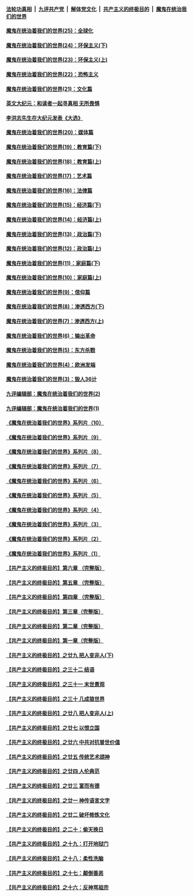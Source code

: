 

####  [法轮功真相](../../../../basic/blob/master/README.md?t=02072231) &nbsp;|&nbsp; [九评共产党](../../../../9ping.md/blob/master/README.md?t=02072231) &nbsp;|&nbsp; [解体党文化](../../../../jtdwh.md/blob/master/README.md?t=02072231)  &nbsp;|&nbsp; [共产主义的终极目的](../../../../gczydzjmd.md/blob/master/README.md?t=02072231) &nbsp;|&nbsp; [魔鬼在统治我们的世界](../../../../mgztzwmdsj.md/blob/master/README.md?t=02072231) 

#### [魔鬼在统治着我们的世界(25)：全球化](../pages/nsc422/n10788205.md?t=02072231) 

#### [魔鬼在统治着我们的世界(24)：环保主义(下)](../pages/nsc422/n10695307.md?t=02072231) 

#### [魔鬼在统治着我们的世界(23)：环保主义(上)](../pages/nsc422/n10688613.md?t=02072231) 

#### [魔鬼在统治着我们的世界(22)：恐怖主义](../pages/nsc422/n10614727.md?t=02072231) 

#### [魔鬼在统治着我们的世界(21)：文化篇](../pages/nsc422/n10597706.md?t=02072231) 

#### [英文大纪元：和读者一起寻真相 无所畏惧](../pages/nsc422/n12542027.md?t=02072231) 

#### [李洪志先生在大纪元发表《大选》](../pages/nsc422/n12534746.md?t=02072231) 

#### [魔鬼在统治着我们的世界(20)：媒体篇](../pages/nsc422/n10586579.md?t=02072231) 

#### [魔鬼在统治着我们的世界(19)：教育篇(下)](../pages/nsc422/n10564808.md?t=02072231) 

#### [魔鬼在统治着我们的世界(18)：教育篇(上)](../pages/nsc422/n10526970.md?t=02072231) 

#### [魔鬼在统治着我们的世界(17)：艺术篇](../pages/nsc422/n10499093.md?t=02072231) 

#### [魔鬼在统治着我们的世界(16)：法律篇](../pages/nsc422/n10485969.md?t=02072231) 

#### [魔鬼在统治着我们的世界(15)：经济篇(下)](../pages/nsc422/n10469975.md?t=02072231) 

#### [魔鬼在统治着我们的世界(14)：经济篇(上)](../pages/nsc422/n10457370.md?t=02072231) 

#### [魔鬼在统治着我们的世界(13)：政治篇(下)](../pages/nsc422/n10448270.md?t=02072231) 

#### [魔鬼在统治着我们的世界(12)：政治篇(上)](../pages/nsc422/n10444576.md?t=02072231) 

#### [魔鬼在统治着我们的世界(11)：家庭篇(下)](../pages/nsc422/n10440961.md?t=02072231) 

#### [魔鬼在统治着我们的世界(10)：家庭篇(上)](../pages/nsc422/n10435448.md?t=02072231) 

#### [魔鬼在统治着我们的世界(9)：信仰篇](../pages/nsc422/n10432159.md?t=02072231) 

#### [魔鬼在统治着我们的世界(8)：渗透西方(下)](../pages/nsc422/n10429603.md?t=02072231) 

#### [魔鬼在统治着我们的世界(7)：渗透西方(上)](../pages/nsc422/n10426013.md?t=02072231) 

#### [魔鬼在统治着我们的世界(6)：输出革命](../pages/nsc422/n10421536.md?t=02072231) 

#### [魔鬼在统治着我们的世界(5)：东方杀戮](../pages/nsc422/n10417707.md?t=02072231) 

#### [魔鬼在统治着我们的世界(4)：欧洲发端](../pages/nsc422/n10414890.md?t=02072231) 

#### [魔鬼在统治着我们的世界(3)：毁人36计](../pages/nsc422/n10411583.md?t=02072231) 

#### [九评编辑部：魔鬼在统治着我们的世界(2)](../pages/nsc422/n10410036.md?t=02072231) 

#### [九评编辑部：魔鬼在统治着我们的世界(1)](../pages/nsc422/n10406825.md?t=02072231) 

#### [《魔鬼在统治着我们的世界》系列片（10）](../pages/nsc422/n12292670.md?t=02072231) 

#### [《魔鬼在统治着我们的世界》系列片（9）](../pages/nsc422/n12290859.md?t=02072231) 

#### [《魔鬼在统治着我们的世界》系列片（8）](../pages/nsc422/n12287445.md?t=02072231) 

#### [《魔鬼在统治着我们的世界》系列片（7）](../pages/nsc422/n12283425.md?t=02072231) 

#### [《魔鬼在统治着我们的世界》系列片（6）](../pages/nsc422/n12282314.md?t=02072231) 

#### [《魔鬼在统治着我们的世界》系列片（5）](../pages/nsc422/n12281419.md?t=02072231) 

#### [《魔鬼在统治着我们的世界》系列片（4）](../pages/nsc422/n12274024.md?t=02072231) 

#### [《魔鬼在统治着我们的世界》系列片（3）](../pages/nsc422/n12271322.md?t=02072231) 

#### [《魔鬼在统治着我们的世界》系列片（2）](../pages/nsc422/n12269049.md?t=02072231) 

#### [《魔鬼在统治着我们的世界》系列片（1）](../pages/nsc422/n12267575.md?t=02072231) 

#### [【共产主义的终极目的】第六章 （完整版）](../pages/nsc422/n11428913.md?t=02072231) 

#### [【共产主义的终极目的】第五章 （完整版）](../pages/nsc422/n11428912.md?t=02072231) 

#### [【共产主义的终极目的】第四章 （完整版）](../pages/nsc422/n11428907.md?t=02072231) 

#### [【共产主义的终极目的】第三章（完整版）](../pages/nsc422/n11428848.md?t=02072231) 

#### [【共产主义的终极目的】第二章（完整版）](../pages/nsc422/n11428831.md?t=02072231) 

#### [【共产主义的终极目的】第一章（完整版）](../pages/nsc422/n11417651.md?t=02072231) 

#### [【共产主义的终极目的】之廿九 把人变非人(下)](../pages/nsc422/n11344140.md?t=02072231) 

#### [【共产主义的终极目的】之三十二 结语](../pages/nsc422/n11360535.md?t=02072231) 

#### [【共产主义的终极目的】之三十一 末世景观](../pages/nsc422/n11351129.md?t=02072231) 

#### [【共产主义的终极目的】之三十 几成狼世界](../pages/nsc422/n11348280.md?t=02072231) 

#### [【共产主义的终极目的】之廿八 把人变非人(上)](../pages/nsc422/n11340492.md?t=02072231) 

#### [【共产主义的终极目的】之廿七 以恨立国](../pages/nsc422/n11336944.md?t=02072231) 

#### [【共产主义的终极目的】之廿六 中共对抗普世价值](../pages/nsc422/n11324785.md?t=02072231) 

#### [【共产主义的终极目的】之廿五 传统艺术颂神](../pages/nsc422/n11296396.md?t=02072231) 

#### [【共产主义的终极目的】之廿四 人伦典范](../pages/nsc422/n11296397.md?t=02072231) 

#### [【共产主义的终极目的】之廿三 富而有德](../pages/nsc422/n11283598.md?t=02072231) 

#### [【共产主义的终极目的】之廿一 神传语言文字](../pages/nsc422/n11263265.md?t=02072231) 

#### [【共产主义的终极目的】之廿二 破坏修炼文化](../pages/nsc422/n11245728.md?t=02072231) 

#### [【共产主义的终极目的】之二十：偷天换日](../pages/nsc422/n11238846.md?t=02072231) 

#### [【共产主义的终极目的】之十九：打开地狱门](../pages/nsc422/n11206376.md?t=02072231) 

#### [【共产主义的终极目的】之十八：柔性洗脑](../pages/nsc422/n11199994.md?t=02072231) 

#### [【共产主义的终极目的】之十七：颠倒善恶](../pages/nsc422/n11179782.md?t=02072231) 

#### [【共产主义的终极目的】之十六：反神骂祖宗](../pages/nsc422/n11166798.md?t=02072231) 

